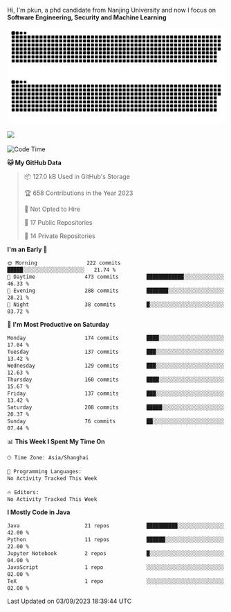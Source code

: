 Hi, I'm pkun, a phd candidate from Nanjing University and now I focus on **Software Engineering, Security and Machine Learning**

![GitHub Snake Light](https://github.com/pppppkun/pppppkun/blob/output/github-snake.svg#gh-light-mode-only)
![GitHub Snake dark](https://github.com/pppppkun/pppppkun/blob/output/github-snake-dark.svg#gh-dark-mode-only)

![](https://komarev.com/ghpvc/?username=pppppkun)
<!--START_SECTION:waka-->
![Code Time](http://img.shields.io/badge/Code%20Time-1%2C906%20hrs%2048%20mins-blue)

**🐱 My GitHub Data** 

> 📦 127.0 kB Used in GitHub's Storage 
 > 
> 🏆 658 Contributions in the Year 2023
 > 
> 🚫 Not Opted to Hire
 > 
> 📜 17 Public Repositories 
 > 
> 🔑 14 Private Repositories 
 > 
**I'm an Early 🐤** 

```text
🌞 Morning                222 commits         █████░░░░░░░░░░░░░░░░░░░░   21.74 % 
🌆 Daytime                473 commits         ████████████░░░░░░░░░░░░░   46.33 % 
🌃 Evening                288 commits         ███████░░░░░░░░░░░░░░░░░░   28.21 % 
🌙 Night                  38 commits          █░░░░░░░░░░░░░░░░░░░░░░░░   03.72 % 
```
📅 **I'm Most Productive on Saturday** 

```text
Monday                   174 commits         ████░░░░░░░░░░░░░░░░░░░░░   17.04 % 
Tuesday                  137 commits         ███░░░░░░░░░░░░░░░░░░░░░░   13.42 % 
Wednesday                129 commits         ███░░░░░░░░░░░░░░░░░░░░░░   12.63 % 
Thursday                 160 commits         ████░░░░░░░░░░░░░░░░░░░░░   15.67 % 
Friday                   137 commits         ███░░░░░░░░░░░░░░░░░░░░░░   13.42 % 
Saturday                 208 commits         █████░░░░░░░░░░░░░░░░░░░░   20.37 % 
Sunday                   76 commits          ██░░░░░░░░░░░░░░░░░░░░░░░   07.44 % 
```


📊 **This Week I Spent My Time On** 

```text
🕑︎ Time Zone: Asia/Shanghai

💬 Programming Languages: 
No Activity Tracked This Week

🔥 Editors: 
No Activity Tracked This Week
```

**I Mostly Code in Java** 

```text
Java                     21 repos            ██████████░░░░░░░░░░░░░░░   42.00 % 
Python                   11 repos            ██████░░░░░░░░░░░░░░░░░░░   22.00 % 
Jupyter Notebook         2 repos             █░░░░░░░░░░░░░░░░░░░░░░░░   04.00 % 
JavaScript               1 repo              ░░░░░░░░░░░░░░░░░░░░░░░░░   02.00 % 
TeX                      1 repo              ░░░░░░░░░░░░░░░░░░░░░░░░░   02.00 % 
```




 Last Updated on 03/09/2023 18:39:44 UTC
<!--END_SECTION:waka-->
